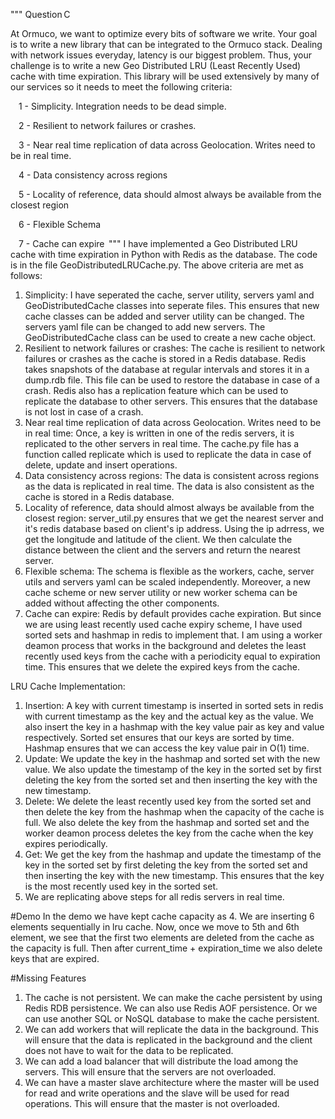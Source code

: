 """
Question C 

At Ormuco, we want to optimize every bits of software we write. Your goal is to write a new library that can be integrated to the Ormuco stack.
Dealing with network issues everyday, latency is our biggest problem.
Thus, your challenge is to write a new Geo Distributed LRU (Least Recently Used) cache with time expiration.
This library will be used extensively by many of our services so it needs to meet the following criteria: 

    1 - Simplicity. Integration needs to be dead simple. 

    2 - Resilient to network failures or crashes. 

    3 - Near real time replication of data across Geolocation. Writes need to be in real time. 

    4 - Data consistency across regions 

    5 - Locality of reference, data should almost always be available from the closest region 

    6 - Flexible Schema 

    7 - Cache can expire  
"""
I have implemented a Geo Distributed LRU cache with time expiration in Python with Redis as the database.
The code is in the file GeoDistributedLRUCache.py.
The above criteria are met as follows:
1. Simplicity: I have seperated the cache, server utility, servers yaml and GeoDistributedCache classes into seperate files. This ensures that new cache classes can be added
    and server utility can be changed. The servers yaml file can be changed to add new servers. The GeoDistributedCache class can be used to create a new cache object.
2. Resilient to network failures or crashes: The cache is resilient to network failures or crashes as the cache is stored in a Redis database. Redis takes snapshots of the database at regular intervals and stores it in a dump.rdb file. This file can be used to restore the database in case of a crash. Redis also has a replication feature which can be used to replicate the database to other servers. This ensures that the database is not lost in case of a crash.
3. Near real time replication of data across Geolocation. Writes need to be in real time: Once, a key is written in one of the redis servers, it is replicated to the other servers in real time. The cache.py file has a function called replicate which is used to replicate the data in case of delete, update and insert operations.
4. Data consistency across regions: The data is consistent across regions as the data is replicated in real time. The data is also consistent as the cache is stored in a Redis database.
5. Locality of reference, data should almost always be available from the closest region: server_util.py ensures that we get the nearest server and it's redis database based on client's ip address. Using the ip adrress, we get the longitude and latitude of the client. We then calculate the distance between the client and the servers and return the nearest server.
6. Flexible schema: The schema is flexible as the workers, cache, server utils and servers yaml can be scaled independently. Moreover, a new cache scheme or new server utility or new worker schema can be added without affecting the other components.
7. Cache can expire: Redis by default provides cache expiration. But since we are using least recently used cache expiry scheme, I have used sorted sets and hashmap in redis to implement that. I am using a worker deamon process that works in the background and deletes the least recently used keys from the cache with a periodicity equal to expiration time. This ensures that we delete the expired keys from the cache.

LRU Cache Implementation:
1. Insertion: A key with current timestamp is inserted in sorted sets in redis with current timestamp as the key and the actual key as the value. We also insert the key in a hashmap with the key value pair as key and value respectively. Sorted set ensures that our keys are sorted by time. Hashmap ensures that we can access the key value pair in O(1) time.
2. Update: We update the key in the hashmap and sorted set with the new value. We also update the timestamp of the key in the sorted set by first deleting the key from the sorted set and then inserting the key with the new timestamp.
3. Delete: We delete the least recently used key from the sorted set and then delete the key from the hashmap when the capacity of the cache is full. We also delete the key from the hashmap and sorted set and the worker deamon process deletes the key from the cache when the key expires periodically.
4. Get: We get the key from the hashmap and update the timestamp of the key in the sorted set by first deleting the key from the sorted set and then inserting the key with the new timestamp. This ensures that the key is the most recently used key in the sorted set.
5. We are replicating above steps for all redis servers in real time.

#Demo
In the demo we have kept cache capacity as 4.
We are inserting 6 elements sequentially in lru cache.
Now, once we move to 5th and 6th element, we see that the first two elements are deleted from the cache as the capacity is full.
Then after current_time + expiration_time we also delete keys that are expired.

#Missing Features
1. The cache is not persistent. We can make the cache persistent by using Redis RDB persistence. We can also use Redis AOF persistence. Or we can use another SQL or NoSQL database to make the cache persistent.
2. We can add workers that will replicate the data in the background. This will ensure that the data is replicated in the background and the client does not have to wait for the data to be replicated.
3. We can add a load balancer that will distribute the load among the servers. This will ensure that the servers are not overloaded.
4. We can have a master slave architecture where the master will be used for read and write operations and the slave will be used for read operations. This will ensure that the master is not overloaded.



